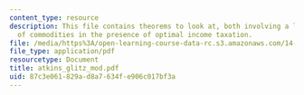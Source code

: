 ```yaml
---
content_type: resource
description: This file contains theorems to look at, both involving a lack of taxation
  of commodities in the presence of optimal income taxation.
file: /media/https%3A/open-learning-course-data-rc.s3.amazonaws.com/14-472-public-economics-ii-spring-2004/87c3e061829ad8a7634fe906c017bf3a_atkins_glitz_mod.pdf
file_type: application/pdf
resourcetype: Document
title: atkins_glitz_mod.pdf
uid: 87c3e061-829a-d8a7-634f-e906c017bf3a
---
```

